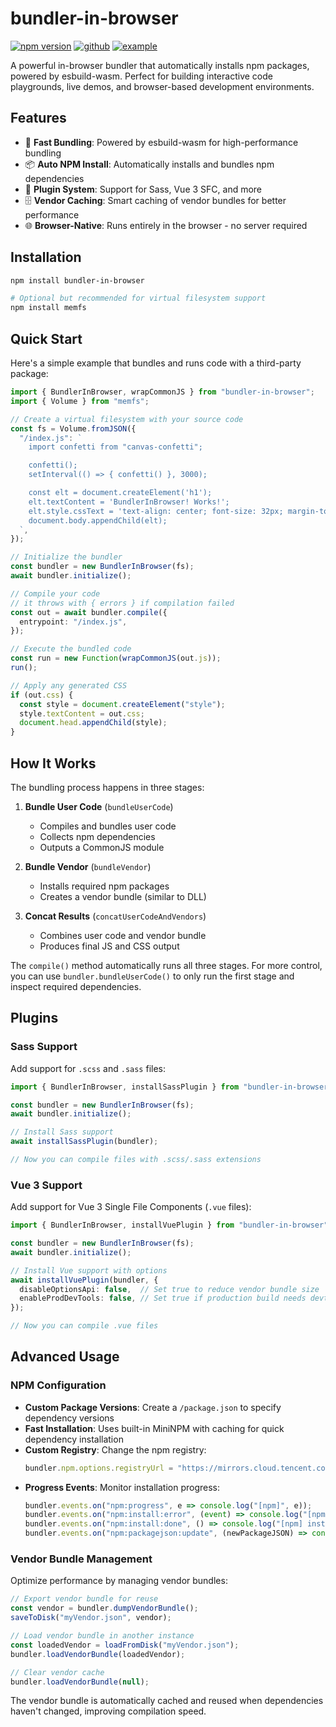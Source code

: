 # bundler-in-browser

[![npm version](https://img.shields.io/npm/v/bundler-in-browser.svg)](https://www.npmjs.com/package/bundler-in-browser) [![github](https://img.shields.io/badge/github-source-blue)](https://github.com/lyonbot/bundler-in-browser) [![example](https://img.shields.io/badge/example-online-green)](https://lyonbot.github.io/bundler-in-browser/)

A powerful in-browser bundler that automatically installs npm packages, powered by esbuild-wasm. Perfect for building interactive code playgrounds, live demos, and browser-based development environments.

## Features

- 🚀 **Fast Bundling**: Powered by esbuild-wasm for high-performance bundling
- 📦 **Auto NPM Install**: Automatically installs and bundles npm dependencies
- 🔌 **Plugin System**: Support for Sass, Vue 3 SFC, and more
- 🗄️ **Vendor Caching**: Smart caching of vendor bundles for better performance
- 🌐 **Browser-Native**: Runs entirely in the browser - no server required

## Installation

```sh
npm install bundler-in-browser

# Optional but recommended for virtual filesystem support
npm install memfs
```

## Quick Start

Here's a simple example that bundles and runs code with a third-party package:

```ts
import { BundlerInBrowser, wrapCommonJS } from "bundler-in-browser";
import { Volume } from "memfs";

// Create a virtual filesystem with your source code
const fs = Volume.fromJSON({
  "/index.js": `
    import confetti from "canvas-confetti";

    confetti();
    setInterval(() => { confetti() }, 3000);

    const elt = document.createElement('h1');
    elt.textContent = 'BundlerInBrowser! Works!';
    elt.style.cssText = 'text-align: center; font-size: 32px; margin-top: 30vh;';
    document.body.appendChild(elt);
  `,
});

// Initialize the bundler
const bundler = new BundlerInBrowser(fs);
await bundler.initialize();

// Compile your code
// it throws with { errors } if compilation failed
const out = await bundler.compile({
  entrypoint: "/index.js",
});

// Execute the bundled code
const run = new Function(wrapCommonJS(out.js));
run();

// Apply any generated CSS
if (out.css) {
  const style = document.createElement("style");
  style.textContent = out.css;
  document.head.appendChild(style);
}
```

## How It Works

The bundling process happens in three stages:

1. **Bundle User Code** (`bundleUserCode`)
   - Compiles and bundles user code
   - Collects npm dependencies
   - Outputs a CommonJS module

2. **Bundle Vendor** (`bundleVendor`)
   - Installs required npm packages
   - Creates a vendor bundle (similar to DLL)

3. **Concat Results** (`concatUserCodeAndVendors`)
   - Combines user code and vendor bundle
   - Produces final JS and CSS output

The `compile()` method automatically runs all three stages. For more control, you can use `bundler.bundleUserCode()` to only run the first stage and inspect required dependencies.

## Plugins

### Sass Support

Add support for `.scss` and `.sass` files:

```ts
import { BundlerInBrowser, installSassPlugin } from "bundler-in-browser";

const bundler = new BundlerInBrowser(fs);
await bundler.initialize();

// Install Sass support
await installSassPlugin(bundler);

// Now you can compile files with .scss/.sass extensions
```

### Vue 3 Support

Add support for Vue 3 Single File Components (`.vue` files):

```ts
import { BundlerInBrowser, installVuePlugin } from "bundler-in-browser";

const bundler = new BundlerInBrowser(fs);
await bundler.initialize();

// Install Vue support with options
await installVuePlugin(bundler, {
  disableOptionsApi: false,  // Set true to reduce vendor bundle size
  enableProdDevTools: false, // Set true if production build needs devtools
});

// Now you can compile .vue files
```

## Advanced Usage

### NPM Configuration

- **Custom Package Versions**: Create a `/package.json` to specify dependency versions
- **Fast Installation**: Uses built-in MiniNPM with caching for quick dependency installation
- **Custom Registry**: Change the npm registry:
  ```js
  bundler.npm.options.registryUrl = "https://mirrors.cloud.tencent.com/npm";
  ```
- **Progress Events**: Monitor installation progress:
  ```js
  bundler.events.on("npm:progress", e => console.log("[npm]", e));
  bundler.events.on("npm:install:error", (event) => console.log("[npm] install failed", event.errors));
  bundler.events.on("npm:install:done", () => console.log("[npm] install:done"));
  bundler.events.on("npm:packagejson:update", (newPackageJSON) => console.log("[newPackageJSON]", newPackageJSON));
  ```

### Vendor Bundle Management

Optimize performance by managing vendor bundles:

```js
// Export vendor bundle for reuse
const vendor = bundler.dumpVendorBundle();
saveToDisk("myVendor.json", vendor);

// Load vendor bundle in another instance
const loadedVendor = loadFromDisk("myVendor.json");
bundler.loadVendorBundle(loadedVendor);

// Clear vendor cache
bundler.loadVendorBundle(null);
```

The vendor bundle is automatically cached and reused when dependencies haven't changed, improving compilation speed.
